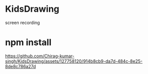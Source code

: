 # KidsDrawing
screen recording

# npm install

https://github.com/Chirag-kumar-singh/KidsDrawing/assets/127758120/914b8cb9-da7d-484c-8e25-8de8c786a27d

